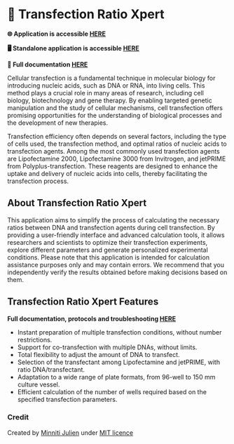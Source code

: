 # 🧬 Transfection Ratio Xpert

**🌐 Application is accessible [HERE](https://transfectionratioxpert.streamlit.app/)**

**🖥️ Standalone application is accessible [HERE](https://github.com/Jumitti/TransfectionRatioXpert/releases)**

**📄 Full documentation [HERE](https://jumitti.notion.site/Transfection-Ratio-Xpert-c25f10537e454529a4397925fe9e68c5?pvs=74)**

Cellular transfection is a fundamental technique in molecular biology for introducing nucleic acids, such as DNA or RNA, 
into living cells. This method plays a crucial role in many areas of research, including cell biology, biotechnology and 
gene therapy. By enabling targeted genetic manipulation and the study of cellular mechanisms, cell transfection offers 
promising opportunities for the understanding of biological processes and the development of new therapies.

Transfection efficiency often depends on several factors, including the type of cells used, the transfection method, 
and optimal ratios of nucleic acids to transfection agents. Among the most commonly used transfection agents are 
Lipofectamine 2000, Lipofectamine 3000 from Invitrogen, and jetPRIME from Polyplus-transfection. These reagents are 
designed to enhance the uptake and delivery of nucleic acids into cells, thereby facilitating the transfection process.


## About Transfection Ratio Xpert
This application aims to simplify the process of calculating the necessary ratios between DNA and transfection agents 
during cell transfection. By providing a user-friendly interface and advanced calculation tools, it allows researchers 
and scientists to optimize their transfection experiments, explore different parameters and generate personalized 
experimental conditions. Please note that this application is intended for calculation assistance purposes only and 
may contain errors. We recommend that you independently verify the results obtained before making decisions based on them.

## Transfection Ratio Xpert Features
**Full documentation, protocols and troubleshooting [HERE](https://jumitti.notion.site/Transfection-Ratio-Xpert-c25f10537e454529a4397925fe9e68c5?pvs=74)**
- Instant preparation of multiple transfection conditions, without number restrictions.
- Support for co-transfection with multiple DNAs, without limits.
- Total flexibility to adjust the amount of DNA to transfect.
- Selection of the transfectant among Lipofectamine and jetPRIME, with ratio DNA/transfectant.
- Adaptation to a wide range of plate formats, from 96-well to 150 mm culture vessel.
- Efficient calculation of the number of wells required based on the specified transfection parameters.

### Credit
Created by [Minniti Julien](https://github.com/Jumitti) under [MIT licence](https://github.com/Jumitti/TransfectionRatioXpert/blob/main/LICENSE)